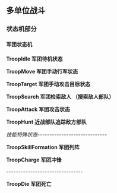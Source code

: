 ## 多单位战斗

### 状态机部分

#### 军团状态机

**TroopIdle 军团待机状态**

**TroopMove 军团手动行军状态**

**TroopTarget  军团手动攻击目标状态**

**TroopSearch 军团检索敌人 （搜索敌人部队）**

**TroopAttack 军团攻击状态**

**TroopHunt 近战部队追踪敌方部队**

*技能特殊状态-----------------------------*

**TroopSkillFormation 军团列阵**

**TroopCharge 军团冲锋**

*--------------------------------*

**TroopDie 军团死亡**

